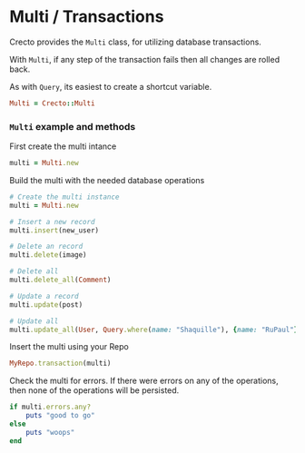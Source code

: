 # Multi / Transactions

Crecto provides the `Multi` class, for utilizing database transactions.

With `Multi`, if any step of the transaction fails then all changes are rolled back.

As with `Query`, its easiest to create a shortcut variable.

```ruby
Multi = Crecto::Multi
```

### `Multi` example and methods

First create the multi intance

```ruby
multi = Multi.new
```

Build the multi with the needed database operations

```ruby
# Create the multi instance
multi = Multi.new

# Insert a new record
multi.insert(new_user)

# Delete an record
multi.delete(image)

# Delete all
multi.delete_all(Comment)

# Update a record
multi.update(post)

# Update all
multi.update_all(User, Query.where(name: "Shaquille"), {name: "RuPaul"})
```

Insert the multi using your Repo

```ruby
MyRepo.transaction(multi)
```

Check the multi for errors.  If there were errors on any of the operations, then none of the operations will be persisted.

```ruby
if multi.errors.any?
    puts "good to go"
else
    puts "woops"
end
```



